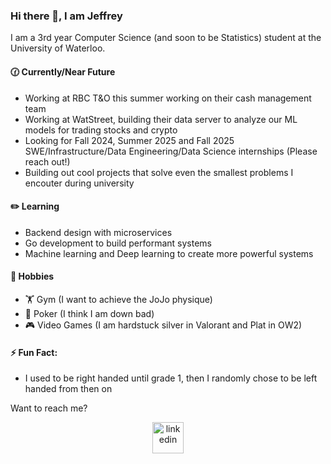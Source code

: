 ### Hi there 👋, I am Jeffrey

I am a 3rd year Computer Science (and soon to be Statistics) student at the University of Waterloo.

#### 🕜 Currently/Near Future
- Working at RBC T&O this summer working on their cash management team
- Working at WatStreet, building their data server to analyze our ML models for trading stocks and crypto
- Looking for Fall 2024, Summer 2025 and Fall 2025 SWE/Infrastructure/Data Engineering/Data Science internships (Please reach out!)
- Building out cool projects that solve even the smallest problems I encouter during university

#### ✏️ Learning
- Backend design with microservices
- Go development to build performant systems
- Machine learning and Deep learning to create more powerful systems

#### 🏀 Hobbies
- 🏋️ Gym (I want to achieve the JoJo physique)
- 🎰 Poker (I think I am down bad)
- 🎮 Video Games (I am hardstuck silver in Valorant and Plat in OW2)

#### ⚡ Fun Fact:
- I used to be right handed until grade 1, then I randomly chose to be left handed from then on

Want to reach me? 
<p align="center">
<a href="https://www.linkedin.com/in/jzhao9/" target="blank"><img align="center" src="https://user-images.githubusercontent.com/74038190/235294012-0a55e343-37ad-4b0f-924f-c8431d9d2483.gif" alt="linkedin" height="50" width="50" /></a>
</p>

<!--
**98ZhaoJeffrey/98ZhaoJeffrey** is a ✨ _special_ ✨ repository because its `README.md` (this file) appears on your GitHub profile.

Here are some ideas to get you started:

- 🔭 I’m currently working on ...
- 🌱 I’m currently learning ...
- 👯 I’m looking to collaborate on ...
- 🤔 I’m looking for help with ...
- 💬 Ask me about ...
- 📫 How to reach me: ...
- 😄 Pronouns: ...
- ⚡ Fun fact: ...
-->
